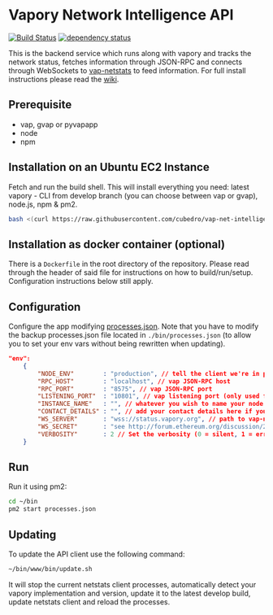 Vapory Network Intelligence API
============
[![Build Status][travis-image]][travis-url] [![dependency status][dep-image]][dep-url]

This is the backend service which runs along with vapory and tracks the network status, fetches information through JSON-RPC and connects through WebSockets to [vap-netstats](https://github.com/cubedro/vap-netstats) to feed information. For full install instructions please read the [wiki](https://github.com/vaporyco/wiki/wiki/Network-Status).


## Prerequisite
* vap, gvap or pyvapapp
* node
* npm


## Installation on an Ubuntu EC2 Instance

Fetch and run the build shell. This will install everything you need: latest vapory - CLI from develop branch (you can choose between vap or gvap), node.js, npm & pm2.

```bash
bash <(curl https://raw.githubusercontent.com/cubedro/vap-net-intelligence-api/master/bin/build.sh)
```
## Installation as docker container (optional)

There is a `Dockerfile` in the root directory of the repository. Please read through the header of said file for
instructions on how to build/run/setup. Configuration instructions below still apply.

## Configuration

Configure the app modifying [processes.json](/vap-net-intelligence-api/blob/master/processes.json). Note that you have to modify the backup processes.json file located in `./bin/processes.json` (to allow you to set your env vars without being rewritten when updating).

```json
"env":
	{
		"NODE_ENV"        : "production", // tell the client we're in production environment
		"RPC_HOST"        : "localhost", // vap JSON-RPC host
		"RPC_PORT"        : "8575", // vap JSON-RPC port
		"LISTENING_PORT"  : "10801", // vap listening port (only used for display)
		"INSTANCE_NAME"   : "", // whatever you wish to name your node
		"CONTACT_DETAILS" : "", // add your contact details here if you wish (email/skype)
		"WS_SERVER"       : "wss://status.vapory.org", // path to vap-netstats WebSockets api server
		"WS_SECRET"       : "see http://forum.ethereum.org/discussion/2112/how-to-add-yourself-to-the-stats-dashboard-its-not-automatic", // WebSockets api server secret used for login
		"VERBOSITY"       : 2 // Set the verbosity (0 = silent, 1 = error, warn, 2 = error, warn, info, success, 3 = all logs)
	}
```

## Run

Run it using pm2:

```bash
cd ~/bin
pm2 start processes.json
```

## Updating

To update the API client use the following command:

```bash
~/bin/www/bin/update.sh
```

It will stop the current netstats client processes, automatically detect your vapory implementation and version, update it to the latest develop build, update netstats client and reload the processes.

[travis-image]: https://travis-ci.org/cubedro/vap-net-intelligence-api.svg
[travis-url]: https://travis-ci.org/cubedro/vap-net-intelligence-api
[dep-image]: https://david-dm.org/cubedro/vap-net-intelligence-api.svg
[dep-url]: https://david-dm.org/cubedro/vap-net-intelligence-api
